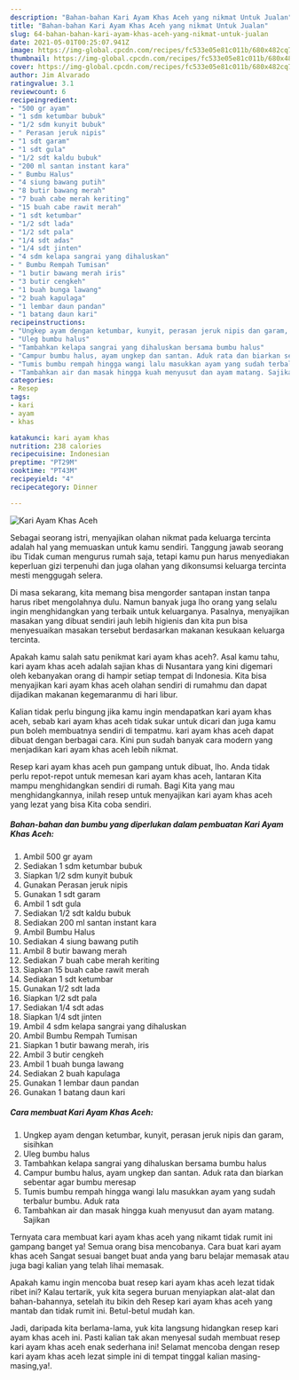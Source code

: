 ```yaml
---
description: "Bahan-bahan Kari Ayam Khas Aceh yang nikmat Untuk Jualan"
title: "Bahan-bahan Kari Ayam Khas Aceh yang nikmat Untuk Jualan"
slug: 64-bahan-bahan-kari-ayam-khas-aceh-yang-nikmat-untuk-jualan
date: 2021-05-01T00:25:07.941Z
image: https://img-global.cpcdn.com/recipes/fc533e05e81c011b/680x482cq70/kari-ayam-khas-aceh-foto-resep-utama.jpg
thumbnail: https://img-global.cpcdn.com/recipes/fc533e05e81c011b/680x482cq70/kari-ayam-khas-aceh-foto-resep-utama.jpg
cover: https://img-global.cpcdn.com/recipes/fc533e05e81c011b/680x482cq70/kari-ayam-khas-aceh-foto-resep-utama.jpg
author: Jim Alvarado
ratingvalue: 3.1
reviewcount: 6
recipeingredient:
- "500 gr ayam"
- "1 sdm ketumbar bubuk"
- "1/2 sdm kunyit bubuk"
- " Perasan jeruk nipis"
- "1 sdt garam"
- "1 sdt gula"
- "1/2 sdt kaldu bubuk"
- "200 ml santan instant kara"
- " Bumbu Halus"
- "4 siung bawang putih"
- "8 butir bawang merah"
- "7 buah cabe merah keriting"
- "15 buah cabe rawit merah"
- "1 sdt ketumbar"
- "1/2 sdt lada"
- "1/2 sdt pala"
- "1/4 sdt adas"
- "1/4 sdt jinten"
- "4 sdm kelapa sangrai yang dihaluskan"
- " Bumbu Rempah Tumisan"
- "1 butir bawang merah iris"
- "3 butir cengkeh"
- "1 buah bunga lawang"
- "2 buah kapulaga"
- "1 lembar daun pandan"
- "1 batang daun kari"
recipeinstructions:
- "Ungkep ayam dengan ketumbar, kunyit, perasan jeruk nipis dan garam, sisihkan"
- "Uleg bumbu halus"
- "Tambahkan kelapa sangrai yang dihaluskan bersama bumbu halus"
- "Campur bumbu halus, ayam ungkep dan santan. Aduk rata dan biarkan sebentar agar bumbu meresap"
- "Tumis bumbu rempah hingga wangi lalu masukkan ayam yang sudah terbalur bumbu. Aduk rata"
- "Tambahkan air dan masak hingga kuah menyusut dan ayam matang. Sajikan"
categories:
- Resep
tags:
- kari
- ayam
- khas

katakunci: kari ayam khas 
nutrition: 238 calories
recipecuisine: Indonesian
preptime: "PT29M"
cooktime: "PT43M"
recipeyield: "4"
recipecategory: Dinner

---
```



![Kari Ayam Khas Aceh](https://img-global.cpcdn.com/recipes/fc533e05e81c011b/680x482cq70/kari-ayam-khas-aceh-foto-resep-utama.jpg)

Sebagai seorang istri, menyajikan olahan nikmat pada keluarga tercinta adalah hal yang memuaskan untuk kamu sendiri. Tanggung jawab seorang ibu Tidak cuman mengurus rumah saja, tetapi kamu pun harus menyediakan keperluan gizi terpenuhi dan juga olahan yang dikonsumsi keluarga tercinta mesti menggugah selera.

Di masa  sekarang, kita memang bisa mengorder santapan instan tanpa harus ribet mengolahnya dulu. Namun banyak juga lho orang yang selalu ingin menghidangkan yang terbaik untuk keluarganya. Pasalnya, menyajikan masakan yang dibuat sendiri jauh lebih higienis dan kita pun bisa menyesuaikan masakan tersebut berdasarkan makanan kesukaan keluarga tercinta. 



Apakah kamu salah satu penikmat kari ayam khas aceh?. Asal kamu tahu, kari ayam khas aceh adalah sajian khas di Nusantara yang kini digemari oleh kebanyakan orang di hampir setiap tempat di Indonesia. Kita bisa menyajikan kari ayam khas aceh olahan sendiri di rumahmu dan dapat dijadikan makanan kegemaranmu di hari libur.

Kalian tidak perlu bingung jika kamu ingin mendapatkan kari ayam khas aceh, sebab kari ayam khas aceh tidak sukar untuk dicari dan juga kamu pun boleh membuatnya sendiri di tempatmu. kari ayam khas aceh dapat dibuat dengan berbagai cara. Kini pun sudah banyak cara modern yang menjadikan kari ayam khas aceh lebih nikmat.

Resep kari ayam khas aceh pun gampang untuk dibuat, lho. Anda tidak perlu repot-repot untuk memesan kari ayam khas aceh, lantaran Kita mampu menghidangkan sendiri di rumah. Bagi Kita yang mau menghidangkannya, inilah resep untuk menyajikan kari ayam khas aceh yang lezat yang bisa Kita coba sendiri.

<!--inarticleads1-->

##### Bahan-bahan dan bumbu yang diperlukan dalam pembuatan Kari Ayam Khas Aceh:

1. Ambil 500 gr ayam
1. Sediakan 1 sdm ketumbar bubuk
1. Siapkan 1/2 sdm kunyit bubuk
1. Gunakan  Perasan jeruk nipis
1. Gunakan 1 sdt garam
1. Ambil 1 sdt gula
1. Sediakan 1/2 sdt kaldu bubuk
1. Sediakan 200 ml santan instant kara
1. Ambil  Bumbu Halus
1. Sediakan 4 siung bawang putih
1. Ambil 8 butir bawang merah
1. Sediakan 7 buah cabe merah keriting
1. Siapkan 15 buah cabe rawit merah
1. Sediakan 1 sdt ketumbar
1. Gunakan 1/2 sdt lada
1. Siapkan 1/2 sdt pala
1. Sediakan 1/4 sdt adas
1. Siapkan 1/4 sdt jinten
1. Ambil 4 sdm kelapa sangrai yang dihaluskan
1. Ambil  Bumbu Rempah Tumisan
1. Siapkan 1 butir bawang merah, iris
1. Ambil 3 butir cengkeh
1. Ambil 1 buah bunga lawang
1. Sediakan 2 buah kapulaga
1. Gunakan 1 lembar daun pandan
1. Gunakan 1 batang daun kari




<!--inarticleads2-->

##### Cara membuat Kari Ayam Khas Aceh:

1. Ungkep ayam dengan ketumbar, kunyit, perasan jeruk nipis dan garam, sisihkan
1. Uleg bumbu halus
1. Tambahkan kelapa sangrai yang dihaluskan bersama bumbu halus
1. Campur bumbu halus, ayam ungkep dan santan. Aduk rata dan biarkan sebentar agar bumbu meresap
1. Tumis bumbu rempah hingga wangi lalu masukkan ayam yang sudah terbalur bumbu. Aduk rata
1. Tambahkan air dan masak hingga kuah menyusut dan ayam matang. Sajikan




Ternyata cara membuat kari ayam khas aceh yang nikamt tidak rumit ini gampang banget ya! Semua orang bisa mencobanya. Cara buat kari ayam khas aceh Sangat sesuai banget buat anda yang baru belajar memasak atau juga bagi kalian yang telah lihai memasak.

Apakah kamu ingin mencoba buat resep kari ayam khas aceh lezat tidak ribet ini? Kalau tertarik, yuk kita segera buruan menyiapkan alat-alat dan bahan-bahannya, setelah itu bikin deh Resep kari ayam khas aceh yang mantab dan tidak rumit ini. Betul-betul mudah kan. 

Jadi, daripada kita berlama-lama, yuk kita langsung hidangkan resep kari ayam khas aceh ini. Pasti kalian tak akan menyesal sudah membuat resep kari ayam khas aceh enak sederhana ini! Selamat mencoba dengan resep kari ayam khas aceh lezat simple ini di tempat tinggal kalian masing-masing,ya!.

